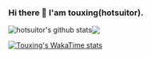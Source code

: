 ### Hi there 👋 I'am touxing(hotsuitor).

<!--
**touxing/touxing** is a ✨ _special_ ✨ repository because its `README.md` (this file) appears on your GitHub profile.

Here are some ideas to get you started:

- 🔭 I’m currently working on ZCY
- 🌱 I’m currently learning TS and golang
- 👯 I’m looking to collaborate on ...
- 🤔 I’m looking for help with  
- 💬 Ask me about ...
- 📫 How to reach me: ...
- 😄 Pronouns: ...
- ⚡ Fun fact: boring man in some times
-->
<!--
![hotsuitor's github stats](https://github-readme-stats.vercel.app/api?username=touxing&show_icons=true&include_all_commits=true&theme=gruvbox)
-->
<div style="display:flex; align-items:center;">
   <span>
     <img src="https://github-readme-stats.vercel.app/api?username=touxing&show_icons=true&include_all_commits=true&theme=gruvbox" alt="hotsuitor's github stats" />
   </span>
  <a href="https://github.com/touxing/touxing">
    <img src="https://github-readme-stats.vercel.app/api/top-langs/?username=touxing&layout=compact&theme=gruvbox" />
  </a>
</div>

[![Touxing's WakaTime stats](https://github-readme-stats.vercel.app/api/wakatime?username=touxing)](https://github.com/anuraghazra/github-readme-stats)
  
<!-- <div style="display:flex;">
  <a href="https://github.com/touxing/echarts3-chinese-map-drill-down">
    <img align="center" src="https://github-readme-stats.vercel.app/api/pin/?username=touxing&repo=echarts3-chinese-map-drill-down&theme=gruvbox" />
  </a>

  <a href="https://github.com/touxing/blog">
    <img align="center" src="https://github-readme-stats.vercel.app/api/pin/?username=touxing&repo=blog&theme=gruvbox" />
  </a>
</div> -->
